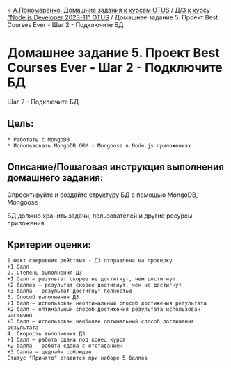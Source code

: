 [< А.Пономаренко. Домашние задания к курсам OTUS](../../README.md) / [Д/З к курсу "Node.js Developer 2023-11" OTUS](../README.md) / Домашнее задание 5.  Проект Best Courses Ever - Шаг 2 - Подключите БД
# Домашнее задание 5.  Проект Best Courses Ever - Шаг 2 - Подключите БД

Шаг 2 - Подключите БД
## Цель:
    * Работать с MongoDB
    * Использовать MongoDB ORM - Mongoose в Node.js приложениях



## Описание/Пошаговая инструкция выполнения домашнего задания:

Спроектируйте и создайте структуру БД с помощью MongoDB, Mongoose

БД должно хранить задачи, пользователей и другие ресурсы приложения

## Критерии оценки:

```
1.Факт свершения действия - ДЗ отправлена на проверку
+1 балл
2. Степень выполнения ДЗ
+1 балл – результат скорее не достигнут, чем достигнут
+2 баллов – результат скорее достигнут, чем не достигнут
+3 балла – результат достигнут полностью
3. Способ выполнения ДЗ
+1 балл – использован неоптимальный способ достижения результата
+2 балл – оптимальный способ достижения результата использован частично
+3 балл – использован наиболее оптимальный способ достижения результата
4. Скорость выполнения ДЗ
+1 балл – работа сдана под конец курса
+2 балла – работа сдана с отставанием
+3 балла – дедлайн соблюден
Статус "Принято" ставится при наборе 5 баллов
```

